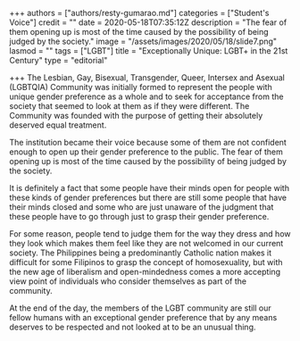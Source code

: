+++
authors = ["authors/resty-gumarao.md"]
categories = ["Student's Voice"]
credit = ""
date = 2020-05-18T07:35:12Z
description = "The fear of them opening up is most of the time caused by the possibility of being judged by the society."
image = "/assets/images/2020/05/18/slide7.png"
lasmod = ""
tags = ["LGBT"]
title = "Exceptionally Unique: LGBT+ in the 21st Century"
type = "editorial"

+++
The Lesbian, Gay, Bisexual, Transgender, Queer, Intersex and Asexual (LGBTQIA) Community was initially formed to represent the people with unique gender preference as a whole and to seek for acceptance from the society that seemed to look at them as if they were different. The Community was founded with the purpose of getting their absolutely deserved equal treatment.

The institution became their voice because some of them are not confident enough to open up their gender preference to the public. The fear of them opening up is most of the time caused by the possibility of being judged by the society.

It is definitely a fact that some people have their minds open for people with these kinds of gender preferences but there are still some people that have their minds closed and some who are just unaware of the judgment that these people have to go through just to grasp their gender preference.

For some reason, people tend to judge them for the way they dress and how they look which makes them feel like they are not welcomed in our current society. The Philippines being a predominantly Catholic nation makes it difficult for some Filipinos to grasp the concept of homosexuality, but with the new age of liberalism and open-mindedness comes a more accepting view point of individuals who consider themselves as part of the community.

At the end of the day, the members of the LGBT community are still our fellow humans with an exceptional gender preference that by any means deserves to be respected and not looked at to be an unusual thing.